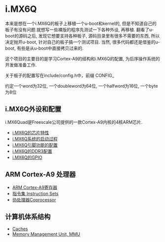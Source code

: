 # i.MX6Q

本来是想在一个i.MX6Q的板子上移植一个u-boot和kernel的, 但是不知道自己的板子有没有问题.就想写一些裸版的程序先测试一下各种外设, 再移植.
翻看了u-boot的源码之后, 发现它想要支持各种板子, 源码目录里有很多不需要的东西, 所以决定抛开u-boot, 针对自己的板子搞一个测试项目. 当然,
很多代码都还是借鉴的u-boot, 有些是从u-boot中直接拷贝过来的.

这个项目的主要目的是学习Cortex-A9的结构和i.MX6Q的配置, 为后序操作系统的开发做准备工作.

关于板子的配置写在include/config.h中，前缀 CONFIG_

约定一个word为32位, 一个doubleword为64位, 一个halfword为16位, 一个byte为8位

## i.MX6Q外设和配置

i.MX6Quad是Freescale公司提供的一款Cortex-A9内核的4核ARM芯片.

* [i.MX6Q的芯片特性](/docs/features.md)
* [i.MX6Q系统的启动过程](/docs/system_boot.md)
* [i.MX6Q引脚功能的配置](/docs/iomux.md)
* [i.MX6Q的DDR3配置](/docs/mmdc.md)
* [i.MX6Q的GPIO](/docs/gpio.md)

## ARM Cortex-A9 处理器

* [ARM Cortex-A9寄存器](/docs/cortex_a9/cortex_a9.md)
* [指令集 Instruction Sets](/docs/cortex_a9/instruction_sets.md)
* [协处理器Coprocessor](/docs/cortex_a9/coprocessor.md)

## 计算机体系结构

* [Caches](/docs/arch/caches.md)
* [Memory Management Unit, MMU](/docs/arch/mmu.md)

